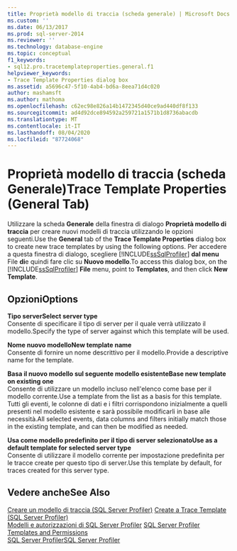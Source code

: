```yaml
---
title: Proprietà modello di traccia (scheda generale) | Microsoft Docs
ms.custom: ''
ms.date: 06/13/2017
ms.prod: sql-server-2014
ms.reviewer: ''
ms.technology: database-engine
ms.topic: conceptual
f1_keywords:
- sql12.pro.tracetemplateproperties.general.f1
helpviewer_keywords:
- Trace Template Properties dialog box
ms.assetid: a5696c47-5f10-4ab4-bd6a-8eea71d4c020
author: mashamsft
ms.author: mathoma
ms.openlocfilehash: c62ec98e826a14b1472345d40ce9ad440df8f133
ms.sourcegitcommit: ad4d92dce894592a259721a1571b1d8736abacdb
ms.translationtype: MT
ms.contentlocale: it-IT
ms.lasthandoff: 08/04/2020
ms.locfileid: "87724068"
---
```

# <a name="trace-template-properties-general-tab"></a><span data-ttu-id="5161c-102">Proprietà modello di traccia (scheda Generale)</span><span class="sxs-lookup"><span data-stu-id="5161c-102">Trace Template Properties (General Tab)</span></span>
  <span data-ttu-id="5161c-103">Utilizzare la scheda **Generale** della finestra di dialogo **Proprietà modello di traccia** per creare nuovi modelli di traccia utilizzando le opzioni seguenti.</span><span class="sxs-lookup"><span data-stu-id="5161c-103">Use the **General** tab of the **Trace Template Properties** dialog box to create new trace templates by using the following options.</span></span> <span data-ttu-id="5161c-104">Per accedere a questa finestra di dialogo, scegliere [!INCLUDE[ssSqlProfiler](../includes/sssqlprofiler-md.md)] **dal menu** File **di**e quindi fare clic su **Nuovo modello**.</span><span class="sxs-lookup"><span data-stu-id="5161c-104">To access this dialog box, on the [!INCLUDE[ssSqlProfiler](../includes/sssqlprofiler-md.md)] **File** menu, point to **Templates**, and then click **New Template**.</span></span>  
  
## <a name="options"></a><span data-ttu-id="5161c-105">Opzioni</span><span class="sxs-lookup"><span data-stu-id="5161c-105">Options</span></span>  
 <span data-ttu-id="5161c-106">**Tipo server**</span><span class="sxs-lookup"><span data-stu-id="5161c-106">**Select server type**</span></span>  
 <span data-ttu-id="5161c-107">Consente di specificare il tipo di server per il quale verrà utilizzato il modello.</span><span class="sxs-lookup"><span data-stu-id="5161c-107">Specify the type of server against which this template will be used.</span></span>  
  
 <span data-ttu-id="5161c-108">**Nome nuovo modello**</span><span class="sxs-lookup"><span data-stu-id="5161c-108">**New template name**</span></span>  
 <span data-ttu-id="5161c-109">Consente di fornire un nome descrittivo per il modello.</span><span class="sxs-lookup"><span data-stu-id="5161c-109">Provide a descriptive name for the template.</span></span>  
  
 <span data-ttu-id="5161c-110">**Basa il nuovo modello sul seguente modello esistente**</span><span class="sxs-lookup"><span data-stu-id="5161c-110">**Base new template on existing one**</span></span>  
 <span data-ttu-id="5161c-111">Consente di utilizzare un modello incluso nell'elenco come base per il modello corrente.</span><span class="sxs-lookup"><span data-stu-id="5161c-111">Use a template from the list as a basis for this template.</span></span> <span data-ttu-id="5161c-112">Tutti gli eventi, le colonne di dati e i filtri corrispondono inizialmente a quelli presenti nel modello esistente e sarà possibile modificarli in base alle necessità.</span><span class="sxs-lookup"><span data-stu-id="5161c-112">All selected events, data columns and filters initially match those in the existing template, and can then be modified as needed.</span></span>  
  
 <span data-ttu-id="5161c-113">**Usa come modello predefinito per il tipo di server selezionato**</span><span class="sxs-lookup"><span data-stu-id="5161c-113">**Use as a default template for selected server type**</span></span>  
 <span data-ttu-id="5161c-114">Consente di utilizzare il modello corrente per impostazione predefinita per le tracce create per questo tipo di server.</span><span class="sxs-lookup"><span data-stu-id="5161c-114">Use this template by default, for traces created for this server type.</span></span>  
  
## <a name="see-also"></a><span data-ttu-id="5161c-115">Vedere anche</span><span class="sxs-lookup"><span data-stu-id="5161c-115">See Also</span></span>  
 <span data-ttu-id="5161c-116">[Creare un modello di traccia &#40;SQL Server Profiler&#41;](../tools/sql-server-profiler/create-a-trace-template-sql-server-profiler.md) </span><span class="sxs-lookup"><span data-stu-id="5161c-116">[Create a Trace Template &#40;SQL Server Profiler&#41;](../tools/sql-server-profiler/create-a-trace-template-sql-server-profiler.md) </span></span>  
 <span data-ttu-id="5161c-117">[Modelli e autorizzazioni di SQL Server Profiler](../tools/sql-server-profiler/sql-server-profiler-templates-and-permissions.md) </span><span class="sxs-lookup"><span data-stu-id="5161c-117">[SQL Server Profiler Templates and Permissions](../tools/sql-server-profiler/sql-server-profiler-templates-and-permissions.md) </span></span>  
 [<span data-ttu-id="5161c-118">SQL Server Profiler</span><span class="sxs-lookup"><span data-stu-id="5161c-118">SQL Server Profiler</span></span>](../tools/sql-server-profiler/sql-server-profiler.md)  
  
  
